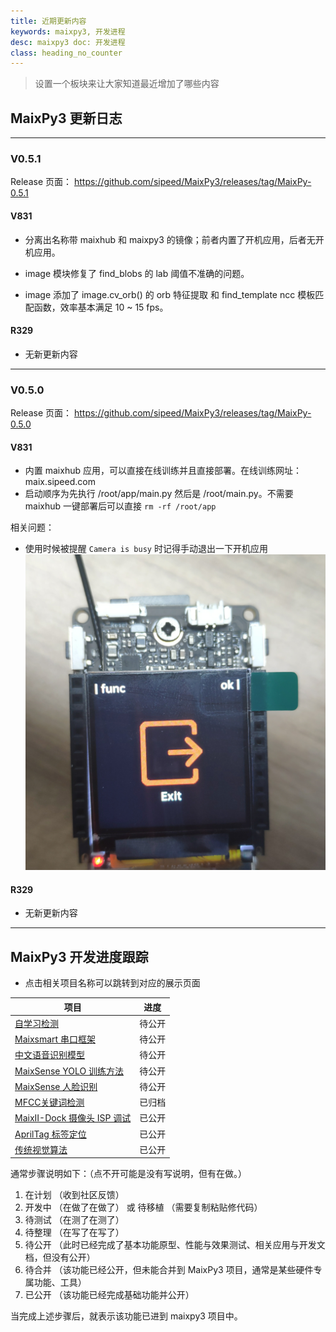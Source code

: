 ```yaml
---
title: 近期更新内容
keywords: maixpy3, 开发进程
desc: maixpy3 doc: 开发进程
class: heading_no_counter
---
```


> 设置一个板块来让大家知道最近增加了哪些内容

## MaixPy3 更新日志

---

### V0.5.1 

Release 页面： https://github.com/sipeed/MaixPy3/releases/tag/MaixPy-0.5.1

#### V831

- 分离出名称带 maixhub 和 maixpy3 的镜像；前者内置了开机应用，后者无开机应用。

- image 模块修复了 find_blobs 的 lab 阈值不准确的问题。

- image 添加了 image.cv_orb() 的 orb 特征提取 和 find_template ncc 模板匹配函数，效率基本满足 10 ~ 15 fps。

#### R329

- 无新更新内容

---

### V0.5.0 

Release 页面： https://github.com/sipeed/MaixPy3/releases/tag/MaixPy-0.5.0

#### V831

- 内置 maixhub 应用，可以直接在线训练并且直接部署。在线训练网址：maix.sipeed.com
- 启动顺序为先执行 /root/app/main.py 然后是 /root/main.py。不需要 maixhub 一键部署后可以直接 `rm -rf /root/app`

相关问题：

- 使用时候被提醒 `Camera is busy` 时记得手动退出一下开机应用
![camera is busy](./../assets/develop/v0.5.0_camera_busy.png)

#### R329

- 无新更新内容

---


## MaixPy3 开发进度跟踪

- 点击相关项目名称可以跳转到对应的展示页面

| 项目                                         | 进度       |
| -------------------------------------------- | ---------- |
| [自学习检测](./self_yolo.md)                 | 待公开     |
| [Maixsmart 串口框架](./maixcam.md)           | 待公开     |
| [中文语音识别模型](./maix_speech.md)         | 待公开     |
| [MaixSense YOLO 训练方法](./r329_yolo.md)    | 待公开     |
| [MaixSense 人脸识别](./face_reco.md)         | 待公开     |
| [MFCC关键词检测](./maixpy3_mfcc.md)          | 已归档 |
| [MaixII-Dock 摄像头 ISP 调试](./v83x_isp.md) | 已公开     |
| [AprilTag 标签定位](./apriltag.md)           | 已公开     |
| [传统视觉算法](./opmv_cv.md)                 | 已公开     |

通常步骤说明如下：（点不开可能是没有写说明，但有在做。）

1. 在计划 （收到社区反馈）
2. 开发中 （在做了在做了） 或 待移植 （需要复制粘贴修代码）
3. 待测试 （在测了在测了）
4. 待整理 （在写了在写了）
5. 待公开 （此时已经完成了基本功能原型、性能与效果测试、相关应用与开发文档，但没有公开）
6. 待合并 （该功能已经公开，但未能合并到 MaixPy3 项目，通常是某些硬件专属功能、工具）
7. 已公开 （该功能已经完成基础功能并公开）

当完成上述步骤后，就表示该功能已进到 maixpy3 项目中。